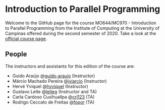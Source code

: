 Introduction to Parallel Programming
================================================================================

Welcome to the GitHub page for the course MO644/MC970 - Introduction to Parallel
Programming from the Institute of Computing at the University of Campinas
offered during the second semester of 2020. Take a look at the [official course
page][course].

People
--------------------------------------------------------------------------------

The instructors and assistants for this edition of the course are:

- Guido Araújo @[guido-araujo][guido] (Instructor)
- Márcio Machado Pereira @[iviarcio][marcio] (Instructor)
- Hervé Yviquel @[hyviquel][herve] (Instructor)
- Gustavo Leite @[leiteg][gustavo] (Instructor and TA)
- Carla Cardoso Cusihuallpa @[crl123][carla] (TA)
- Rodrigo Ceccato de Freitas @[fopor][rodrigo] (TA)

[course]: https://akluz.wordpress.com/mc970-mo644-2s20/
[agenda]: https://docs.google.com/spreadsheets/d/1x2a8f2CqPD4EPD30WwIUnHb4aXCah5C9QVvcTCoc2mY/edit?usp=sharing
[pacheco]: https://www.amazon.com.br/Introduction-Parallel-Programming-Peter-Pacheco/dp/0123742609
[cheng]: https://www.amazon.com.br/Professional-Cuda-Programming-John-Cheng/dp/1118739329
[kirk]: https://www.amazon.com.br/-/pt/Programming-Massively-Parallel-Processors-Hands-dp-0128119861/dp/0128119861
[board]: https://classroom.google.com/c/MTQ4NTQwNDA0Mjk3
[form]: https://docs.google.com/forms/d/1_3mHwXBibTS9pqR49OZRNtb6mMxwR53NhZfg5etFX-U/edit?usp=sharing

[carla]: https://github.com/crl123
[guido]: https://github.com/guido-araujo
[gustavo]: https://github.com/leiteg
[herve]: https://github.com/hyviquel
[marcio]: https://github.com/iviarcio
[rodrigo]: https://github.com/fopor
